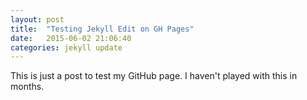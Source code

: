 ```yaml
---
layout: post
title:  "Testing Jekyll Edit on GH Pages"
date:   2015-06-02 21:06:40
categories: jekyll update
---
```

This is just a post to test my GitHub page. I haven't played with this in months.